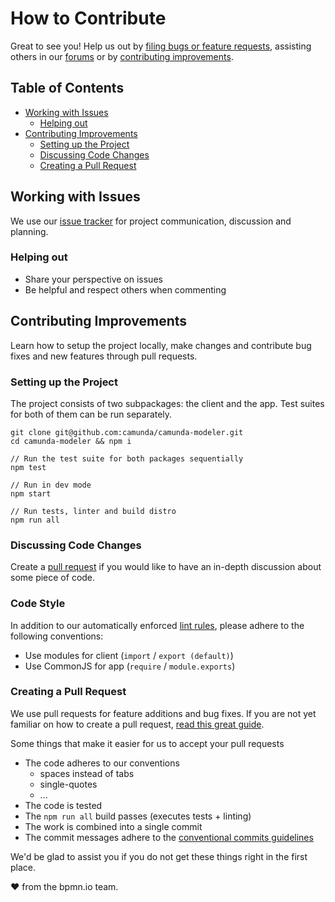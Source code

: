 # How to Contribute

Great to see you! Help us out by [filing bugs or feature requests](#working-with-issues), assisting others in our [forums](https://forum.camunda.io/c/modeler/) or by [contributing improvements](#contributing-improvements).


## Table of Contents

* [Working with Issues](#working-with-issues)
    * [Helping out](#helping-out)
* [Contributing Improvements](#contributing-improvements)
    * [Setting up the Project](#setting-up-the-project)
    * [Discussing Code Changes](#discussing-code-changes)
    * [Creating a Pull Request](#creating-a-pull-request)


## Working with Issues

We use our [issue tracker](https://github.com/camunda/camunda-modeler/issues) for project communication, discussion and planning.


### Helping out

* Share your perspective on issues
* Be helpful and respect others when commenting


## Contributing Improvements

Learn how to setup the project locally, make changes and contribute bug fixes and new features through pull requests.

### Setting up the Project

The project consists of two subpackages: the client and the app. Test suites for both of them can be run separately.

```plain
git clone git@github.com:camunda/camunda-modeler.git
cd camunda-modeler && npm i

// Run the test suite for both packages sequentially
npm test

// Run in dev mode
npm start

// Run tests, linter and build distro
npm run all
```

### Discussing Code Changes

Create a [pull request](#creating-a-pull-request) if you would like to have an in-depth discussion about some piece of code.


### Code Style

In addition to our automatically enforced [lint rules](https://github.com/bpmn-io/eslint-plugin-bpmn-io), please adhere to the following conventions:

* Use modules for client (`import` / `export (default)`)
* Use CommonJS for app (`require` / `module.exports`)

### Creating a Pull Request

We use pull requests for feature additions and bug fixes. If you are not yet familiar on how to create a pull request, [read this great guide](https://gun.io/blog/how-to-github-fork-branch-and-pull-request).

Some things that make it easier for us to accept your pull requests

* The code adheres to our conventions
    * spaces instead of tabs
    * single-quotes
    * ...
* The code is tested
* The `npm run all` build passes (executes tests + linting)
* The work is combined into a single commit
* The commit messages adhere to the [conventional commits guidelines](https://www.conventionalcommits.org)


We'd be glad to assist you if you do not get these things right in the first place.


:heart: from the bpmn.io team.
